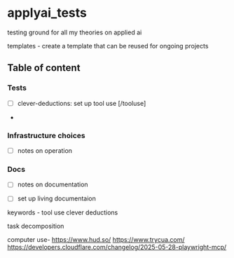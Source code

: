 # applyai_tests
testing ground for all my theories on applied ai 

templates - 
create a template that can be reused for ongoing projects 




## Table of content

### Tests 

- [ ] clever-deductions: set up tool use [/tooluse]
- 

### Infrastructure choices

- [ ] notes on operation



### Docs

- [ ] notes on documentation
- [ ] set up living documentaion 


keywords -
tool use 
  clever deductions 

task decomposition 

computer use- 
https://www.hud.so/
https://www.trycua.com/
https://developers.cloudflare.com/changelog/2025-05-28-playwright-mcp/

